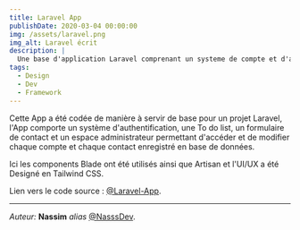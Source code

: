 ```yaml
---
title: Laravel App
publishDate: 2020-03-04 00:00:00
img: /assets/laravel.png
img_alt: Laravel écrit
description: |
  Une base d'application Laravel comprenant un systeme de compte et d'authentification.
tags:
  - Design
  - Dev
  - Framework
---
```


Cette App a été codée de manière à servir de base pour un projet Laravel, l'App comporte un système d'authentification, une To do list, un formulaire de contact et un espace administrateur permettant d'accéder et de modifier chaque compte et chaque contact enregistré en base de données.

Ici les components Blade ont été utilisés ainsi que Artisan et l'UI/UX a été Designé en Tailwind CSS.

Lien vers le code source : [@Laravel-App](https://github.com/NasssDev/Laravel-App).

---

_Auteur:_ **Nassim** _alias_ [@NasssDev](https://github.com/NasssDev).
